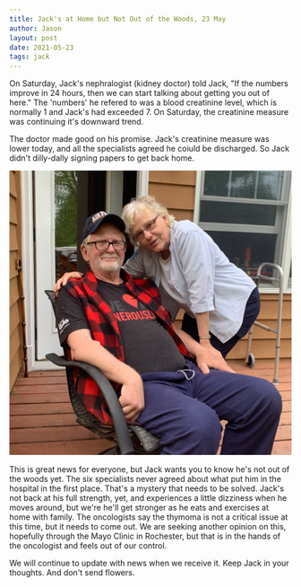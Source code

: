 ```yaml
---
title: Jack's at Home but Not Out of the Woods, 23 May
author: Jason
layout: post
date: 2021-05-23
tags: jack
---
```


On Saturday, Jack's nephralogist (kidney doctor) told Jack, "If the numbers improve in 24 hours, then we can start talking about getting you out of here."  The 'numbers' he refered to was a blood creatinine level, which is normally 1 and Jack's had exceeded 7.  On Saturday, the creatinine measure was continuing it's downward trend.

The doctor made good on his promise.  Jack's creatinine measure was lower today, and all the specialists agreed he coiuld be discharged.  So Jack didn't dilly-dally signing papers to get back home.

[![Jack and Naomi, at home, on the deck.](/assets/images/jackathome_cropped.png)](/assets/images/jackathome_cropped.png)

This is great news for everyone, but Jack wants you to know he's not out of the woods yet.  The six specialists never agreed about what put him in the hospital in the first place.  That's a mystery that needs to be solved.  Jack's not back at his full strength, yet, and experiences a little dizziness when he moves around, but we're he'll get stronger as he eats and exercises at home with family.  The oncologists say the thymoma is not a critical issue at this time, but it needs to come out.  We are seeking another opinion on this, hopefully through the Mayo Clinic in Rochester, but that is in the hands of the oncologist and feels out of our control.

We will continue to update with news when we receive it.  Keep Jack in your thoughts.  And don't send flowers.